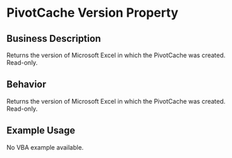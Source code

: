 # PivotCache Version Property

## Business Description
Returns the version of Microsoft Excel in which the PivotCache was created. Read-only.

## Behavior
Returns the version of Microsoft Excel in which the PivotCache was created. Read-only.

## Example Usage
No VBA example available.